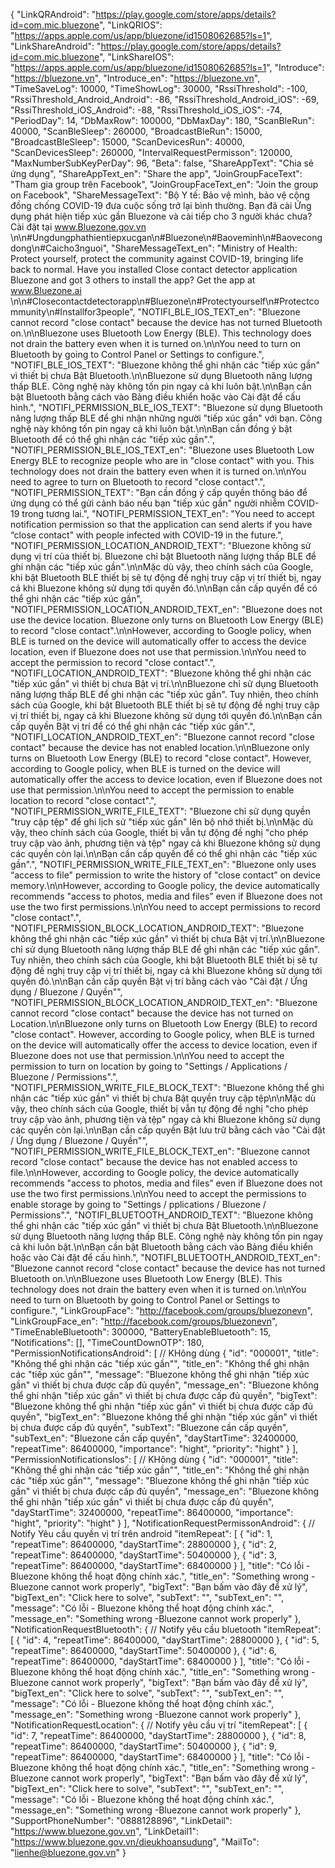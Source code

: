 {
  "LinkQRAndroid": "https://play.google.com/store/apps/details?id=com.mic.bluezone",
  "LinkQRIOS": "https://apps.apple.com/us/app/bluezone/id1508062685?ls=1",
  "LinkShareAndroid": "https://play.google.com/store/apps/details?id=com.mic.bluezone",
  "LinkShareIOS": "https://apps.apple.com/us/app/bluezone/id1508062685?ls=1",
  "Introduce": "https://bluezone.vn",
  "Introduce_en": "https://bluezone.vn",
  "TimeSaveLog": 10000,
  "TimeShowLog": 30000,
  "RssiThreshold": -100,
  "RssiThreshold_Android_Android": -86,
  "RssiThreshold_Android_iOS": -69,
  "RssiThreshold_iOS_Android": -88,
  "RssiThreshold_iOS_iOS": -74,
  "PeriodDay": 14,
  "DbMaxRow": 100000,
  "DbMaxDay": 180,
  "ScanBleRun": 40000,
  "ScanBleSleep": 260000,
  "BroadcastBleRun": 15000,
  "BroadcastBleSleep": 15000,
  "ScanDevicesRun": 40000,
  "ScanDevicesSleep": 260000,
  "IntervalRequestPermisson": 120000,
  "MaxNumberSubKeyPerDay": 96,
  "Beta": false,
  "ShareAppText": "Chia sẻ ứng dụng",
  "ShareAppText_en": "Share the app",
  "JoinGroupFaceText": "Tham gia group trên Facebook",
  "JoinGroupFaceText_en": "Join the group on Facebook",
  "ShareMessageText": "Bộ Y tế: Bảo vệ mình, bảo vệ cộng đồng chống COVID-19 đưa cuộc sống trở lại bình thường. Bạn đã cài Ứng dụng phát hiện tiếp xúc gần Bluezone và cài tiếp cho 3 người khác chưa? Cài đặt tại www.Bluezone.gov.vn \n\n#Ungdungphathientiepxucgan\n#Bluezone\n#Baoveminh\n#Baovecongdong\n#Caicho3nguoi",
  "ShareMessageText_en": "Ministry of Health: Protect yourself, protect the community against COVID-19, bringing life back to normal. Have you installed Close contact detector application Bluezone and got 3 others to install the app? Get the app at www.Bluezone.ai \n\n#Closecontactdetectorapp\n#Bluezone\n#Protectyourself\n#Protectcommunity\n#Installfor3people",
  "NOTIFI_BLE_IOS_TEXT_en": "Bluezone cannot record \"close contact\" because the device has not turned Bluetooth on.\n\nBluezone uses Bluetooth Low Energy (BLE). This technology does not drain the battery even when it is turned on.\n\nYou need to turn on Bluetooth by going to Control Panel or Settings to configure.",
  "NOTIFI_BLE_IOS_TEXT": "Bluezone không thể ghi nhận các \"tiếp xúc gần\" vì thiết bị chưa Bật Bluetooth.\n\nBluezone sử dụng Bluetooth năng lượng thấp BLE. Công nghệ này không tốn pin ngay cả khi luôn bật.\n\nBạn cần bật Bluetooth bằng cách vào Bảng điều khiển hoặc vào Cài đặt để cấu hình.",
  "NOTIFI_PERMISSION_BLE_IOS_TEXT": "Bluezone sử dụng Bluetooth năng lượng thấp BLE để ghi nhận những người \"tiếp xúc gần\" với bạn. Công nghệ này không tốn pin ngay cả khi luôn bật.\n\nBạn cần đồng ý bật Bluetooth để có thể ghi nhận các \"tiếp xúc gần\".",
  "NOTIFI_PERMISSION_BLE_IOS_TEXT_en": "Bluezone uses Bluetooth Low Energy BLE to recognize people who are in \"close contact\" with you. This technology does not drain the battery even when it is turned on.\n\nYou need to agree to turn on Bluetooth to record \"close contact\".",
  "NOTIFI_PERMISSION_TEXT": "Bạn cần đồng ý cấp quyền thông báo để ứng dụng có thể gửi cảnh báo nếu bạn \"tiếp xúc gần\" người nhiễm COVID-19 trong tương lai.",
  "NOTIFI_PERMISSION_TEXT_en": "You need to accept notification permission so that the application can send alerts if you have “close contact\" with people infected with COVID-19 in the future.",
  "NOTIFI_PERMISSION_LOCATION_ANDROID_TEXT": "Bluezone không sử dụng vị trí của thiết bị. Bluezone chỉ bật Bluetooth năng lượng thấp BLE để ghi nhận các \"tiếp xúc gần\".\n\nMặc dù vậy, theo chính sách của Google, khi bật Bluetooth BLE thiết bị sẽ tự động đề nghị truy cập vị trí thiết bị, ngay cả khi Bluezone không sử dụng tới quyền đó.\n\nBạn cần cấp quyền để có thể ghi nhận các \"tiếp xúc gần",
  "NOTIFI_PERMISSION_LOCATION_ANDROID_TEXT_en": "Bluezone does not use the device location. Bluezone only turns on Bluetooth Low Energy (BLE) to record \"close contact\".\n\nHowever, according to Google policy, when BLE is turned on the device will automatically offer to access the device location, even if Bluezone does not use that permission.\n\nYou need to accept the permission to record \"close contact\".",
  "NOTIFI_LOCATION_ANDROID_TEXT": "Bluezone không thể ghi nhận các \"tiếp xúc gần\" vì thiết bị chưa Bật vị trí.\n\nBluezone chỉ sử dụng Bluetooth năng lượng thấp BLE để ghi nhận các \"tiếp xúc gần\". Tuy nhiên, theo chính sách của Google, khi bật Bluetooth BLE thiết bị sẽ tự động đề nghị truy cập vị trí thiết bị, ngay cả khi Bluezone không sử dụng tới quyền đó.\n\nBạn cần cấp quyền Bật vị trí để có thể ghi nhận các \"tiếp xúc gần\".",
  "NOTIFI_LOCATION_ANDROID_TEXT_en": "Bluezone cannot record \"close contact\" because the device has not enabled location.\n\nBluezone only turns on Bluetooth Low Energy (BLE) to record \"close contact\". However, according to Google policy, when BLE is turned on the device will automatically offer the access to device location, even if Bluezone does not use that permission.\n\nYou need to accept the permission to enable location to record \"close contact\".",
  "NOTIFI_PERMISSION_WRITE_FILE_TEXT": "Bluezone chỉ sử dụng quyền \"truy cập tệp\" để ghi lịch sử \"tiếp xúc gần\" lên bộ nhớ thiết bị.\n\nMặc dù vậy, theo chính sách của Google, thiết bị vẫn tự động đề nghị \"cho phép truy cập vào ảnh, phương tiện và tệp\" ngay cả khi Bluezone không sử dụng các quyền còn lại.\n\nBạn cần cấp quyền để có thể ghi nhận các \"tiếp xúc gần\".",
  "NOTIFI_PERMISSION_WRITE_FILE_TEXT_en": "Bluezone only uses “access to file\" permission to write the history of \"close contact” on device memory.\n\nHowever, according to Google policy, the device automatically recommends \"access to photos, media and files” even if Bluezone does not use the two first permissions.\n\nYou need to accept permissions to record \"close contact\".",
  "NOTIFI_PERMISSION_BLOCK_LOCATION_ANDROID_TEXT": "Bluezone không thể ghi nhận các \"tiếp xúc gần\" vì thiết bị chưa Bật vị trí.\n\nBluezone chỉ sử dụng Bluetooth năng lượng thấp BLE để ghi nhận các \"tiếp xúc gần\". Tuy nhiên, theo chính sách của Google, khi bật Bluetooth BLE thiết bị sẽ tự động đề nghị truy cập vị trí thiết bị, ngay cả khi Bluezone không sử dụng tới quyền đó.\n\nBạn cần cấp quyền Bật vị trí bằng cách vào \"Cài đặt / Ứng dụng / Bluezone / Quyền\"",
  "NOTIFI_PERMISSION_BLOCK_LOCATION_ANDROID_TEXT_en": "Bluezone cannot record \"close contact\" because the device has not turned on Location.\n\nBluezone only turns on Bluetooth Low Energy (BLE) to record \"close contact\". However, according to Google policy, when BLE is turned on the device will automatically offer the access to device location, even if Bluezone does not use that permission.\n\nYou need to accept the permission to turn on location by going to \"Settings / Applications / Bluezone / Permissions\".",
  "NOTIFI_PERMISSION_WRITE_FILE_BLOCK_TEXT": "Bluezone không thể ghi nhận các \"tiếp xúc gần\" vì thiết bị chưa Bật quyền truy cập tệp\n\nMặc dù vậy, theo chính sách của Google, thiết bị vẫn tự động đề nghị \"cho phép truy cập vào ảnh, phương tiện và tệp\" ngay cả khi Bluezone không sử dụng các quyền còn lại.\n\nBạn cần cấp quyền Bật lưu trữ bằng cách vào \"Cài đặt / Ứng dụng / Bluezone / Quyền\"",
  "NOTIFI_PERMISSION_WRITE_FILE_BLOCK_TEXT_en": "Bluezone cannot record \"close contact\" because the device has not enabled access to file.\n\nHowever, according to Google policy, the device automatically recommends \"access to photos, media and files” even if Bluezone does not use the two first permissions.\n\nYou need to accept the permissions to enable storage by going to \"Settings / pplications / Bluezone / Permissions\".",
  "NOTIFI_BLUETOOTH_ANDROID_TEXT": "Bluezone không thể ghi nhận các \"tiếp xúc gần\" vì thiết bị chưa Bật Bluetooth.\n\nBluezone sử dụng Bluetooth năng lượng thấp BLE. Công nghệ này không tốn pin ngay cả khi luôn bật.\n\nBạn cần bật Bluetooth bằng cách vào Bảng điều khiển hoặc vào Cài đặt để cấu hình.",
  "NOTIFI_BLUETOOTH_ANDROID_TEXT_en": "Bluezone cannot record \"close contact\" because the device has not turned Bluetooth on.\n\nBluezone uses Bluetooth Low Energy (BLE). This technology does not drain the battery even when it is turned on.\n\nYou need to turn on Bluetooth by going to Control Panel or Settings to configure.",
  "LinkGroupFace": "http://facebook.com/groups/bluezonevn",
  "LinkGroupFace_en": "http://facebook.com/groups/bluezonevn",
  "TimeEnableBluetooth": 300000,
  "BatteryEnableBluetooth": 15,
  "Notifications": [],
  "TimeCountDownOTP": 180,
  "PermissionNotificationsAndroid": [  // KHông dùng
    {
      "id": "000001",
      "title": "Không thể ghi nhận các \"tiếp xúc gần\"",
      "title_en": "Không thể ghi nhận các \"tiếp xúc gần\"",
      "message": "Bluezone không thể ghi nhận \"tiếp xúc gần\" vì thiết bị chưa được cấp đủ quyền",
      "message_en": "Bluezone không thể ghi nhận \"tiếp xúc gần\" vì thiết bị chưa được cấp đủ quyền",
      "bigText": "Bluezone không thể ghi nhận \"tiếp xúc gần\" vì thiết bị chưa được cấp đủ quyền",
      "bigText_en": "Bluezone không thể ghi nhận \"tiếp xúc gần\" vì thiết bị chưa được cấp đủ quyền",
      "subText": "Bluezone cần cấp quyền",
      "subText_en": "Bluezone cần cấp quyền",
      "dayStartTime": 32400000,
      "repeatTime": 86400000,
      "importance": "hight",
      "priority": "hight"
    }
  ],
  "PermissionNotificationsIos": [  // KHông dùng
    {
      "id": "000001",
      "title": "Không thể ghi nhận các \"tiếp xúc gần\"",
      "title_en": "Không thể ghi nhận các \"tiếp xúc gần\"",
      "message": "Bluezone không thể ghi nhận \"tiếp xúc gần\" vì thiết bị chưa được cấp đủ quyền",
      "message_en": "Bluezone không thể ghi nhận \"tiếp xúc gần\" vì thiết bị chưa được cấp đủ quyền",
      "dayStartTime": 32400000,
      "repeatTime": 86400000,
      "importance": "hight",
      "priority": "hight"
    }
  ],
  "NotificationRequestPermissonAndroid": { // Notify Yêu cầu quyền vị trí trên android
    "itemRepeat": [
      {
        "id": 1,
        "repeatTime": 86400000,
        "dayStartTime": 28800000
      },
      {
        "id": 2,
        "repeatTime": 86400000,
        "dayStartTime": 50400000
      },
      {
        "id": 3,
        "repeatTime": 86400000,
        "dayStartTime": 68400000
      }
    ],
    "title": "Có lỗi - Bluezone không thể hoạt động chính xác.",
    "title_en": "Something wrong -Bluezone cannot work properly",
    "bigText": "Bạn bấm vào đây để xử lý",
    "bigText_en": "Click here to solve",
    "subText": "",
    "subText_en": "",
    "message": "Có lỗi - Bluezone không thể hoạt động chính xác.",
    "message_en": "Something wrong -Bluezone cannot work properly"
  },
  "NotificationRequestBluetooth": { // Notify yêu cầu bluetooth
    "itemRepeat": [
      {
        "id": 4,
        "repeatTime": 86400000,
        "dayStartTime": 28800000
      },
      {
        "id": 5,
        "repeatTime": 86400000,
        "dayStartTime": 50400000
      },
      {
        "id": 6,
        "repeatTime": 86400000,
        "dayStartTime": 68400000
      }
    ],
    "title": "Có lỗi - Bluezone không thể hoạt động chính xác.",
    "title_en": "Something wrong -Bluezone cannot work properly",
    "bigText": "Bạn bấm vào đây để xử lý",
    "bigText_en": "Click here to solve",
    "subText": "",
    "subText_en": "",
    "message": "Có lỗi - Bluezone không thể hoạt động chính xác.",
    "message_en": "Something wrong -Bluezone cannot work properly"
  },
  "NotificationRequestLocation": { // Notify yêu cầu vị trí
    "itemRepeat": [
      {
        "id": 7,
        "repeatTime": 86400000,
        "dayStartTime": 28800000
      },
      {
        "id": 8,
        "repeatTime": 86400000,
        "dayStartTime": 50400000
      },
      {
        "id": 9,
        "repeatTime": 86400000,
        "dayStartTime": 68400000
      }
    ],
    "title": "Có lỗi - Bluezone không thể hoạt động chính xác.",
    "title_en": "Something wrong -Bluezone cannot work properly",
    "bigText": "Bạn bấm vào đây để xử lý",
    "bigText_en": "Click here to solve",
    "subText": "",
    "subText_en": "",
    "message": "Có lỗi - Bluezone không thể hoạt động chính xác.",
    "message_en": "Something wrong -Bluezone cannot work properly"
  },
  "SupportPhoneNumber": "0888128896",
  "LinkDetail": "https://www.bluezone.gov.vn",
  "LinkDetail1": "https://www.bluezone.gov.vn/dieukhoansudung",
  "MailTo": "lienhe@bluezone.gov.vn"
}
